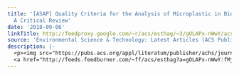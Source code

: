 ```yaml
---
title: '[ASAP] Quality Criteria for the Analysis of Microplastic in Biota Samples:
  A Critical Review'
date: '2018-09-06'
linkTitle: http://feedproxy.google.com/~r/acs/esthag/~3/gOLAPx-nWwY/acs.est.8b01611
source: 'Environmental Science & Technology: Latest Articles (ACS Publications)'
description: |-
  <p><img src="https://pubs.acs.org/appl/literatum/publisher/achs/journals/content/esthag/0/esthag.ahead-of-print/acs.est.8b01611/20180905/images/medium/es-2018-01611z_0002.gif" alt="TOC Graphic"/></p><div><cite>Environmental Science & Technology</cite></div><div>DOI: 10.1021/acs.est.8b01611</div><div class="feedflare">
  <a href="http://feeds.feedburner.com/~ff/acs/esthag?a=gOLAPx-nWwY:fMj_QBqdy8A:yIl2AUoC8zA"><img src="http://feeds.feedburner.com/~ff/acs/esthag?d=yIl2AUoC8zA" border="0"></img></a>
---
```

